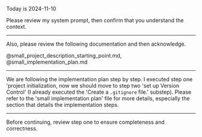 Today is 2024-11-10

Please review my system prompt, then confirm that you understand the context.

---

Also, please review the following documentation and then acknowledge.

@small_project_description_starting_point.md, @small_implementation_plan.md


***********************

We are following the implementation plan step by step.
I executed step one 'project initialization, now we should move to step two 'set up Version Control' (I already executed the 'Create a `.gitignore` file.' substep).
Please refer to the 'small implementation plan' file for more details, especially the section that details the implementation steps.

---

Before continuing, review step one to ensure completeness and correctness.